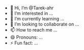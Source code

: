 - 👋 Hi, I’m @Tarek-ahr
- 👀 I’m interested in ...
- 🌱 I’m currently learning ...
- 💞️ I’m looking to collaborate on ...
- 📫 How to reach me ...
- 😄 Pronouns: ...
- ⚡ Fun fact: ...

<!---
Tarek-ahr/Tarek-ahr is a ✨ special ✨ repository because its `README.md` (this file) appears on your GitHub profile.
You can click the Preview link to take a look at your changes.
--->
